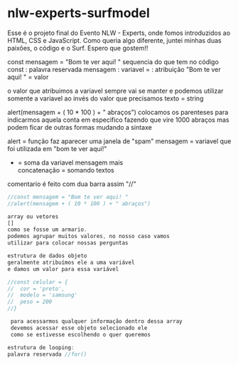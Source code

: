 # nlw-experts-surfmodel
Esse é o projeto final do Evento NLW - Experts, onde fomos introduzidos ao HTML, CSS e JavaScript. Como queria algo diferente, juntei minhas duas paixões, o código e o Surf. Espero que gostem!!

const mensagem = "Bom te ver aqui! "
sequencia do que tem no código
const : palavra reservada
mensagem : variavel
= : atribuição 
"Bom te ver aqui! " = valor 

o valor que atribuimos a variavel sempre vai se manter
e podemos utilizar somente a variavel ao invés
do valor que precisamos 
texto = string

alert(mensagem + ( 10 * 100 ) + " abraços")
colocamos os parenteses para indicarmos aquela conta em
especifico fazendo que vire 1000 abraços mas podem 
ficar de outras formas mudando a sintaxe

alert = função faz aparecer uma janela de "spam"
mensagem = variavel que foi utilizada em "bom te ver aqui!"
+ = soma da variavel mensagem mais  
concatenação = somando textos

comentario é feito com dua barra assim "//"  

```js
//const mensagem = "Bom te ver aqui! "
//alert(mensagem + ( 10 * 100 ) + " abraços")

array ou vetores 
[] 
como se fosse um armario. 
podemos agrupar muitos valores, no nosso caso vamos
utilizar para colocar nossas perguntas

estrutura de dados objeto 
geralmente atribuímos ele a uma variável 
e damos um valor para essa variável

//const celular = {
//  cor = 'preto',
//  modelo = 'samsung'
//  peso = 200
//}

 para acessarmos qualquer informação dentro dessa array
 devemos acessar esse objeto selecionado ele
 como se estivesse escolhendo o quer queremos

estrutura de looping:
palavra reservada //for()
